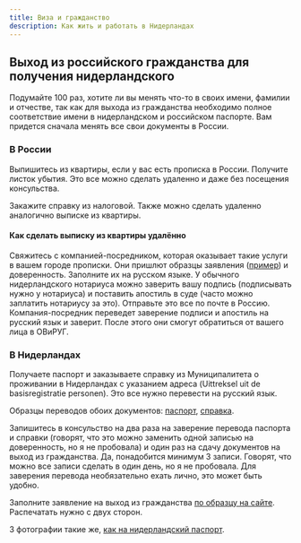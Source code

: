 ```yaml
---
title: Виза и гражданство
description: Как жить и работать в Нидерландах
---
```


## Выход из российского гражданства для получения нидерландского

Подумайте 100 раз, хотите ли вы менять что-то в своих имени, фамилии и отчестве, так как для выхода из гражданства необходимо полное соответствие имени в нидерландском и российском паспорте. Вам придется сначала менять все свои документы в России.

### В России

Выпишитесь из квартиры, если у вас есть прописка в России. Получите листок убытия. Это все можно сделать удаленно и даже без посещения консульства.

Закажите справку из налоговой. Также можно сделать удаленно аналогично выписке из квартиры.

#### Как сделать выписку из квартиры удалённо

Свяжитесь с компанией-посредником, которая оказывает такие услуги в вашем городе прописки. Они пришлют образцы заявления ([пример](/files/unregister.pdf)) и доверенность. Заполните их на русском языке. У обычного нидерландского нотариуса можно заверить вашу подпись (подписывать нужно у нотариуса) и поставить апостиль в суде (часто можно заплатить нотариусу за это). Отправьте это все по почте в Россию. Компания-посредник переведет заверение подписи и апостиль на русский язык и заверит. После этого они смогут обратиться от вашего лица в ОВиРУГ.

### В Нидерландах

Получаете паспорт и заказываете справку из Муниципалитета о проживании в Нидерландах с указанием адреса (Uittreksel uit de basisregistratie personen). Это все нужно перевести на русский язык.

Образцы переводов обоих документов: [паспорт](/files/translation_passport.pdf), [справка](/files/translation_reference.pdf).

Запишитесь в консульство на два раза на заверение перевода паспорта и справки (говорят, что это можно заменить одной записью на доверенность, но я не пробовала) и один раз на сдачу документов на выход из гражданства. Да, понадобится минимум 3 записи. Говорят, что можно все записи сделать в один день, но я не пробовала. Для заверения перевода необязательно ехать лично, это может быть удобно.

Заполните заявление на выход из гражданства [по образцу на сайте](https://netherlands.mid.ru/ru/consular-services/consulate-ru/citizenship/vykhod_iz_grazhdanstva_rf/). Распечатать нужно с двух сторон.

3 фотографии такие же, [как на нидерландский паспорт](https://www.rijksoverheid.nl/onderwerpen/paspoort-en-identiteitskaart/eisen-pasfoto-paspoort-id-kaart).
